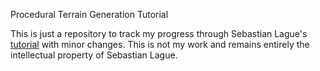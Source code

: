 Procedural Terrain Generation Tutorial


This is just a repository to track my progress through Sebastian Lague's [tutorial](https://www.youtube.com/playlist?list=PLFt_AvWsXl0eBW2EiBtl_sxmDtSgZBxB3) with minor changes. This is not my work and remains entirely the intellectual property of Sebastian Lague.
